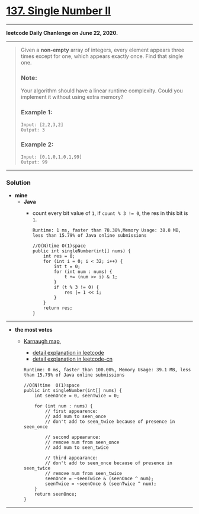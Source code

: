 # [137. Single Number II](https://leetcode.com/problems/single-number-ii/)

---

**leetcode Daily Chanlenge on June 22, 2020.**

---

> Given a **non-empty** array of integers, every element appears three times except for one, which appears exactly once. Find that single one.
>
> ### Note:
> Your algorithm should have a linear runtime complexity. Could you implement it without using extra memory?
>
> ### Example 1:
> ```
> Input: [2,2,3,2]
> Output: 3
> ```
>
> ### Example 2:
> ```
> Input: [0,1,0,1,0,1,99]
> Output: 99
> ```

---


### Solution
* **mine**
  * **Java**
    * count every bit value of `1`, if `count % 3 != 0`, the res in this bit is `1`.
    
      `Runtime: 1 ms, faster than 78.38%,Memory Usage: 38.8 MB, less than 15.79% of Java online submissions`
      ```
      //O(N)time O(1)space
      public int singleNumber(int[] nums) {
          int res = 0;
          for (int i = 0; i < 32; i++) {
              int t = 0;
              for (int num : nums) {
                  t += (num >> i) & 1;
              }
              if (t % 3 != 0) {
                  res |= 1 << i;
              }
          }
          return res;
      }
      ```

---

* **the most votes**
  * [Karnaugh map](https://en.wikipedia.org/wiki/Karnaugh_map), 
    * [detail explanation in leetcode](https://leetcode.com/problems/single-number-ii/discuss/43295/Detailed-explanation-and-generalization-of-the-bitwise-operation-method-for-single-numbers)
    * [detail explanation in leetcode-cn](https://leetcode-cn.com/problems/single-number-ii/solution/zhi-chu-xian-yi-ci-de-shu-zi-ii-by-leetcode/)
  
    `Runtime: 0 ms, faster than 100.00%, Memory Usage: 39.1 MB, less than 15.79% of Java online submissions`
    ```
    //O(N)time  O(1)space
    public int singleNumber(int[] nums) {
        int seenOnce = 0, seenTwice = 0;

        for (int num : nums) {
            // first appearence:
            // add num to seen_once
            // don't add to seen_twice because of presence in seen_once

            // second appearance:
            // remove num from seen_once
            // add num to seen_twice

            // third appearance:
            // don't add to seen_once because of presence in seen_twice
            // remove num from seen_twice
            seenOnce = ~seenTwice & (seenOnce ^ num);
            seenTwice = ~seenOnce & (seenTwice ^ num);
        }
        return seenOnce;
    }
    ```

---
